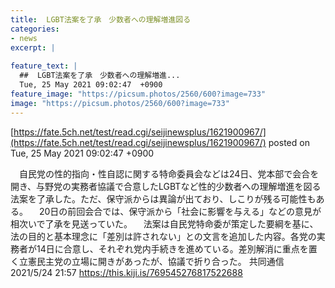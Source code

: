 ```yaml
---
title:  LGBT法案を了承　少数者への理解増進図る  
categories:
- news
excerpt: |
  
feature_text: |
  ##  LGBT法案を了承　少数者への理解増進...
  Tue, 25 May 2021 09:02:47  +0900
feature_image: "https://picsum.photos/2560/600?image=733"
image: "https://picsum.photos/2560/600?image=733"
---
```


[https://fate.5ch.net/test/read.cgi/seijinewsplus/1621900967/](https://fate.5ch.net/test/read.cgi/seijinewsplus/1621900967/)
posted on Tue, 25 May 2021 09:02:47  +0900

<!--more-->

　自民党の性的指向・性自認に関する特命委員会などは24日、党本部で会合を開き、与野党の実務者協議で合意したLGBTなど性的少数者への理解増進を図る法案を了承した。ただ、保守派からは異論が出ており、しこりが残る可能性もある。 　20日の前回会合では、保守派から「社会に影響を与える」などの意見が相次いで了承を見送っていた。 　法案は自民党特命委が策定した要綱を基に、法の目的と基本理念に「差別は許されない」との文言を追加した内容。各党の実務者が14日に合意し、それぞれ党内手続きを進めている。差別解消に重点を置く立憲民主党の立場に開きがあったが、協議で折り合った。 共同通信 2021/5/24 21:57 https://this.kiji.is/769545276817522688
